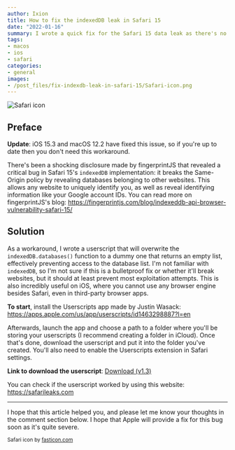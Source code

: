 ```yaml
---
author: Ixion
title: How to fix the indexedDB leak in Safari 15
date: "2022-01-16"
summary: I wrote a quick fix for the Safari 15 data leak as there's no patch for it yet, here's how to apply it.
tags: 
- macos
- ios
- safari
categories:
- general
images:
- /post_files/fix-indexdb-leak-in-safari-15/Safari-icon.png
---
```


![Safari icon](/post_files/fix-indexdb-leak-in-safari-15/Safari-icon.png)

## Preface

**Update**: iOS 15.3 and macOS 12.2 have fixed this issue, so if you're up to date then you don't need this workaround.

There's been a shocking disclosure made by fingerprintJS that revealed a critical bug in Safari 15's `indexedDB` implementation: it breaks the Same-Origin policy by revealing databases belonging to other websites. This allows any website to uniquely identify you, as well as reveal identifying information like your Google account IDs. You can read more on fingerprintJS's blog: <https://fingerprintjs.com/blog/indexeddb-api-browser-vulnerability-safari-15/>

## Solution

As a workaround, I wrote a userscript that will overwrite the `indexedDB.databases()` function to a dummy one that returns an empty list, effectively preventing access to the database list. I'm not familiar with `indexedDB`, so I'm not sure if this is a bulletproof fix or whether it'll break websites, but it should at least prevent most exploitation attempts. This is also incredibly useful on iOS, where you cannot use any browser engine besides Safari, even in third-party browser apps.

**To start**, install the Userscripts app made by Justin Wasack: <https://apps.apple.com/us/app/userscripts/id1463298887?l=en>

Afterwards, launch the app and choose a path to a folder where you'll be storing your userscripts (I recommend creating a folder in iCloud). Once that's done, download the userscript and put it into the folder you've created. You'll also need to enable the Userscripts extension in Safari settings.

**Link to download the userscript**: <a href="/post_files/fix-indexdb-leak-in-safari-15/fix_indexdb_leak_safari15.user.js" download>Download (v1.3)</a>

You can check if the userscript worked by using this website: <https://safarileaks.com>

---

I hope that this article helped you, and please let me know your thoughts in the comment section below. I hope that Apple will provide a fix for this bug soon as it's quite severe.

<small>Safari icon by [fasticon.com](http://www.fasticon.com/)</small>

